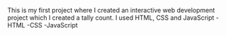 This is my first project where I created an interactive web development project which I created a tally count. I used HTML, CSS and JavaScript
-HTML
-CSS
-JavaScript